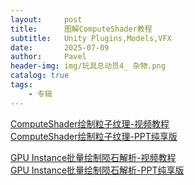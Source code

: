 ```yaml
---
layout:     post
title:      图解ComputeShader教程
subtitle:   Unity Plugins,Models,VFX
date:       2025-07-09
author:     Pavel
header-img: img/玩具总动员4_ 杂物.png
catalog: true
tags:
    - 专辑
---
```


[ComputeShader绘制粒子纹理-视频教程](https://www.bilibili.com/video/BV16336z4EAi/?vd_source=8d8643d3a67aba69c5fba92ae148f366)<br>
[ComputeShader绘制粒子纹理-PPT纯享版](https://pavelpeng7.github.io/SlidevLibrary/slides1)<br>


[GPU Instance批量绘制陨石解析-视频教程](https://www.bilibili.com/video/BV16336z4EAi/?vd_source=8d8643d3a67aba69c5fba92ae148f366)<br>
[GPU Instance批量绘制陨石解析-PPT纯享版](https://pavelpeng7.github.io/SlidevLibrary/slides2)
